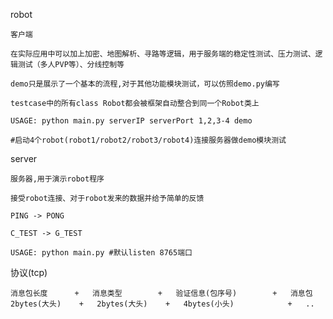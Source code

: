 robot

    客户端
    
    在实际应用中可以加上加密、地图解析、寻路等逻辑，用于服务端的稳定性测试、压力测试、逻辑测试（多人PVP等）、分线控制等

    demo只是展示了一个基本的流程,对于其他功能模块测试，可以仿照demo.py编写

    testcase中的所有class Robot都会被框架自动整合到同一个Robot类上

    USAGE: python main.py serverIP serverPort 1,2,3-4 demo 

    #启动4个robot(robot1/robot2/robot3/robot4)连接服务器做demo模块测试

server

    服务器,用于演示robot程序
    
    接受robot连接、对于robot发来的数据并给予简单的反馈
    
    PING -> PONG

    C_TEST -> G_TEST

    USAGE: python main.py #默认listen 8765端口

协议(tcp)

    消息包长度      +   消息类型        +   验证信息(包序号)        +   消息包
    2bytes(大头)    +   2bytes(大头)    +   4bytes(小头)            +   ..
